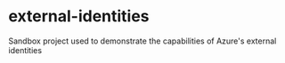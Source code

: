 # external-identities
Sandbox project used to demonstrate the capabilities of Azure's external identities
